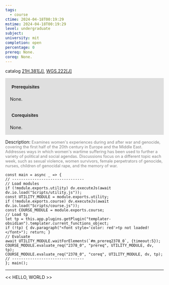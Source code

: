 ```yaml
---
tags:
  - course
ctime: 2024-04-18T00:19:29
mstime: 2024-04-18T00:19:29
level: undergraduate
subject: 
university: mit
completion: open
percentage: 0
prereq: None.
coreq: None.
---
```


catalog [21H.381[J]](http://student.mit.edu/catalog/m21Hb.html#21H.381), [WGS.222[J]](http://student.mit.edu/catalog/mWGSa.html#WGS.222)

<span style="display: block; padding: 15px; background-color: rgb(100, 100, 100, 0.2);"><font id="m_prereq2378_0" style="display: block; font-family: Arial, sans-serif; font-weight: bold; padding: 5px">Prerequisites</font><br><span id="prereq2378_0">None.</span></span>
<span style="display: block; padding: 15px; background-color: rgb(100, 100, 100, 0.2);"><font id="m_coreq2378_0" style="display: block; font-family: Arial, sans-serif; font-weight: bold; padding: 5px">Corequisites</font><br><span id="coreq2378_0">None.</span></span>

<font style="">Description:</font>
<font style="color: grey; font-size: 0.8rem;">Examines women's experiences during and after war and genocide, covering the first half of the 20th century in Europe and the Middle East. Addresses ways in which women's wartime suffering has been used to further a variety of political and social agendas. Discussions focus on a different topic each week, such as sexual violence, women survivors, female perpetrators of genocide, nurses, children of genocidal rape, and the memory of war.</font>

```dataviewjs
const main = async _ => {
// --------------------------------
// Load modules
if (!module.exports.utility) dv.executeJs(await dv.io.load("Scripts/utility.js"));
const UTILITY_MODULE = module.exports.utility;
if (!module.exports.course) dv.executeJs(await dv.io.load("Scripts/course.js"));
const COURSE_MODULE = module.exports.course;
// Load tp
let tp = this.app.plugins.getPlugin("templater-obsidian").templater.current_functions_object;
if (!tp) { dv.paragraph("<font style='color: red'>tp not loaded!</font>"); return; }
// Evaluate
await UTILITY_MODULE.waitForElements(`#m_prereq2378_0`, {timeout:5});
COURSE_MODULE.evaluate_req("2378_0", "prereq", UTILITY_MODULE, dv, tp);
COURSE_MODULE.evaluate_req("2378_0", "coreq", UTILITY_MODULE, dv, tp);
// --------------------------------
}; main();
```

---

<< HELLO, WORLD >>
